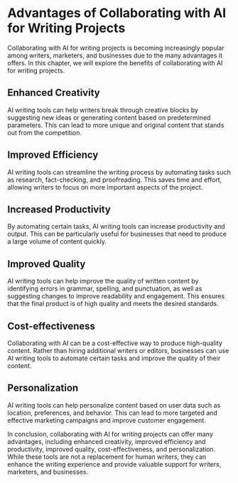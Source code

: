 Advantages of Collaborating with AI for Writing Projects
======================================================================

Collaborating with AI for writing projects is becoming increasingly popular among writers, marketers, and businesses due to the many advantages it offers. In this chapter, we will explore the benefits of collaborating with AI for writing projects.

Enhanced Creativity
-------------------

AI writing tools can help writers break through creative blocks by suggesting new ideas or generating content based on predetermined parameters. This can lead to more unique and original content that stands out from the competition.

Improved Efficiency
-------------------

AI writing tools can streamline the writing process by automating tasks such as research, fact-checking, and proofreading. This saves time and effort, allowing writers to focus on more important aspects of the project.

Increased Productivity
----------------------

By automating certain tasks, AI writing tools can increase productivity and output. This can be particularly useful for businesses that need to produce a large volume of content quickly.

Improved Quality
----------------

AI writing tools can help improve the quality of written content by identifying errors in grammar, spelling, and punctuation, as well as suggesting changes to improve readability and engagement. This ensures that the final product is of high quality and meets the desired standards.

Cost-effectiveness
------------------

Collaborating with AI can be a cost-effective way to produce high-quality content. Rather than hiring additional writers or editors, businesses can use AI writing tools to automate certain tasks and improve the quality of their content.

Personalization
---------------

AI writing tools can help personalize content based on user data such as location, preferences, and behavior. This can lead to more targeted and effective marketing campaigns and improve customer engagement.

In conclusion, collaborating with AI for writing projects can offer many advantages, including enhanced creativity, improved efficiency and productivity, improved quality, cost-effectiveness, and personalization. While these tools are not a replacement for human writers, they can enhance the writing experience and provide valuable support for writers, marketers, and businesses.
